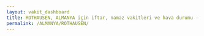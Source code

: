 ```yaml
---
layout: vakit_dashboard
title: ROTHAUSEN, ALMANYA için iftar, namaz vakitleri ve hava durumu - ilçe/eyalet seç
permalink: /ALMANYA/ROTHAUSEN/
---
```


<script type="text/javascript">
  var GLOBAL_COUNTRY = 'ALMANYA';
  var GLOBAL_CITY = 'ROTHAUSEN';
  var GLOBAL_STATE = '';
  var lat = 72;
  var lon = 21;
</script>
